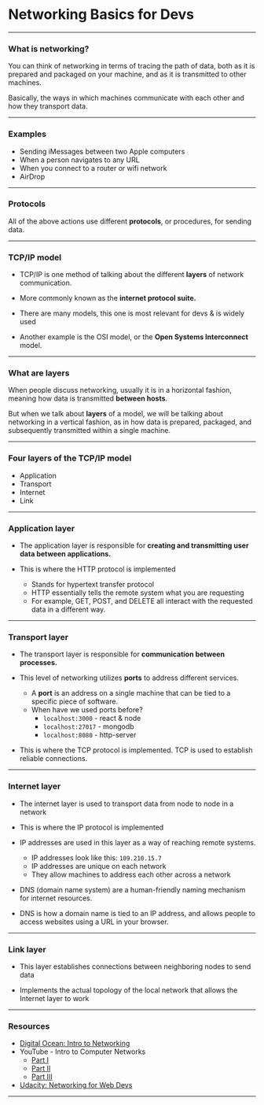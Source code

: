 
# Networking Basics for Devs

---


### What is networking?

You can think of networking in terms of tracing the path of data, both as it is prepared and packaged on your machine, and as it is transmitted to other machines.

Basically, the ways in which machines communicate with each other and how they transport data.

---


### Examples
- Sending iMessages between two Apple computers
- When a person navigates to any URL
- When you connect to a router or wifi network
- AirDrop


---


### Protocols

All of the above actions use different **protocols**, or procedures, for sending data.


---


### TCP/IP model

- TCP/IP is one method of talking about the different **layers** of network communication.

- More commonly known as the **internet protocol suite.**

- There are many models, this one is most relevant for devs & is widely used

- Another example is the OSI model, or the **Open Systems Interconnect** model.


---


### What are layers

When people discuss networking, usually it is in a horizontal fashion, meaning how data is transmitted **between hosts**.

But when we talk about **layers** of a model, we will be talking about networking in a vertical fashion, as in how data is prepared, packaged, and subsequently transmitted within a single machine.


---


### Four layers of the TCP/IP model
- Application
- Transport
- Internet
- Link


---


### Application layer

- The application layer is responsible for **creating and transmitting user data between applications.**

- This is where the HTTP protocol is implemented
  - Stands for hypertext transfer protocol
  - HTTP essentially tells the remote system what you are requesting
  - For example, GET, POST, and DELETE all interact with the requested data in a different way.


---


### Transport layer

- The transport layer is responsible for **communication between processes.**

- This level of networking utilizes **ports** to address different services.
  - A **port** is an address on a single machine that can be tied to a specific piece of software.
  - When have we used ports before?
    - `localhost:3000` - react & node
    - `localhost:27017` - mongodb
    - `localhost:8080` - http-server  

- This is where the TCP protocol is implemented. TCP is used to establish reliable connections.

---


### Internet layer

- The internet layer is used to transport data from node to node in a network

- This is where the IP protocol is implemented

- IP addresses are used in this layer as a way of reaching remote systems.
  - IP addresses look like this: `109.210.15.7`
  - IP addresses are unique on each network
  - They allow machines to address each other across a network

- DNS (domain name system) are a human-friendly naming mechanism for internet resources.

- DNS is how a domain name is tied to an IP address, and allows people to access websites using a URL in your browser.

---


### Link layer

- This layer establishes connections between neighboring nodes to send data

- Implements the actual topology of the local network that allows the Internet layer to work


---


### Resources
- [Digital Ocean: Intro to Networking](https://www.digitalocean.com/community/tutorials/an-introduction-to-networking-terminology-interfaces-and-protocols)
- YouTube - Intro to Computer Networks
  - [Part I](https://www.youtube.com/watch?v=ClPA3F_ZXds)
  - [Part II](https://www.youtube.com/watch?v=fXKLH_NkNFY)
  - [Part III](https://www.youtube.com/watch?v=xhvdQRw3sms)
- [Udacity: Networking for Web Devs](https://mena.udacity.com/course/networking-for-web-developers--ud256)




















---
